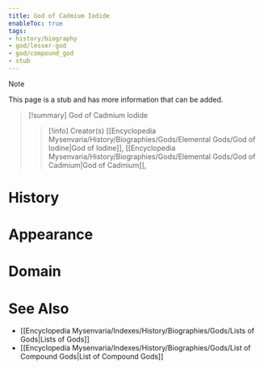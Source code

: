 ```yaml
---
title: God of Cadmium Iodide
enableToc: true
tags:
- history/biography
- god/lesser-god
- god/compound_god
- stub
---
```


> [!note]
> This page is a stub and has more information that can be added.

> [!summary] God of Cadmium Iodide
> > [!info] Creator(s)
> > [[Encyclopedia Mysenvaria/History/Biographies/Gods/Elemental Gods/God of Iodine|God of Iodine]], [[Encyclopedia Mysenvaria/History/Biographies/Gods/Elemental Gods/God of Cadmium|God of Cadmium]], 

# History

# Appearance

# Domain

# See Also
- [[Encyclopedia Mysenvaria/Indexes/History/Biographies/Gods/Lists of Gods|Lists of Gods]]
- [[Encyclopedia Mysenvaria/Indexes/History/Biographies/Gods/List of Compound Gods|List of Compound Gods]]